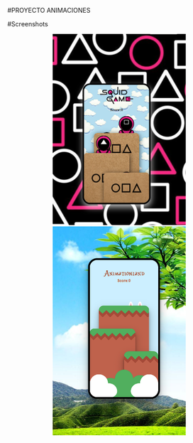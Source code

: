 #PROYECTO ANIMACIONES

#Screenshots
<br>
<div style="text-align:center;">
    <img src="./screenSquid.png" alt="SquidGames" width="300">
    <img src="./screenAnimationland.png" alt="SquidGames" width="300">
</div>
